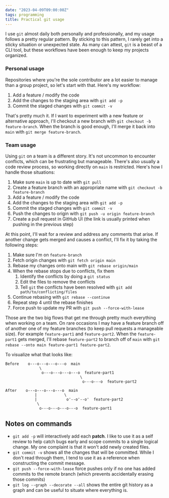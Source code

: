 ```yaml
---
date: "2023-04-09T09:00:00Z"
tags: programming
title: Practical git usage
---
```


I use `git` almost daily both personally and professionally, and my usage
follows a pretty regular pattern. By sticking to this pattern, I rarely get
into a sticky situation or unexpected state. As many can attest, `git` is a
beast of a CLI tool, but these workflows have been enough to keep my projects
organized.


### Personal usage

Repositories where you're the sole contributor are a lot easier to manage than a
group project, so let's start with that. Here's my workflow:

1. Add a feature / modify the code
2. Add the changes to the staging area with `git add -p`
3. Commit the staged changes with `git commit -v`

That's pretty much it. If I want to experiment with a new feature or
alternative approach, I'll checkout a new branch with `git checkout -b
feature-branch`. When the branch is good enough, I'll merge it back into `main`
with `git merge feature-branch`.


### Team usage

Using `git` on a team is a different story. It's not uncommon to encounter
conflicts, which can be frustrating but manageable. There's also usually a code
review process, so working directly on `main` is restricted. Here's how I
handle those situations:

1. Make sure `main` is up to date with `git pull`
2. Create a feature branch with an appropriate name with `git checkout -b feature-branch`
3. Add a feature / modify the code
4. Add the changes to the staging area with `git add -p`
5. Commit the staged changes with `git commit -v`
6. Push the changes to origin with `git push -u origin feature-branch`
7. Create a pull request in GitHub UI (the link is usually printed when pushing
   in the previous step)

At this point, I'll wait for a review and address any comments that arise. If
another change gets merged and causes a conflict, I'll fix it by taking the
following steps:

1. Make sure I'm on `feature-branch`
2. Fetch origin changes with `git fetch origin main`
3. Rebase my changes onto main with `git rebase origin/main`
4. When the rebase stops due to conflicts, fix them
    1. Identify the conflicts by doing a `git status`
    2. Edit the files to remove the conflicts
    3. Tell `git` the conflicts have been resolved with `git add path/to/conflicting/files`
5. Continue rebasing with `git rebase --continue`
6. Repeat step 4 until the rebase finishes
7. Force push to update my PR with `git push --force-with-lease`

Those are the two big flows that get me through pretty much everything when
working on a team. On rare occasions I may have a feature branch off of another
one of my feature branches (to keep pull requests a manageable size). For
example `feature-part1` and `feature-part2`. When the `feature-part1` gets
merged, I'll rebase `feature-part2` to branch off of `main` with `git rebase
--onto main feature-part1 feature-part2`.

To visualize what that looks like:

```
Before    o---o---o---o---o  main
               \
                o---o---o---o---o  feature-part1
                                 \
                                  o---o---o  feature-part2

After    o---o---o---o---o  main
             |            \
             |             o'--o'--o'  feature-part2
              \
               o---o---o---o---o  feature-part1
```

## Notes on commands

* `git add -p` will interactively add each **patch**. I like to use it as a
  self review to help catch bugs early and scope commits to a single logical
  change. My one complaint is that it won't add newly created files.
* `git commit -v` shows all the changes that will be committed. While I don't
  read through them, I tend to use it as a reference when constructing the commit
  message.
* `git push --force-with-lease` force pushes only if no one has added commits
  to the remote branch (which prevents accidentally erasing those commits)
* `git log --graph --decorate --all` shows the entire git history as a
  graph and can be useful to situate where everything is.
